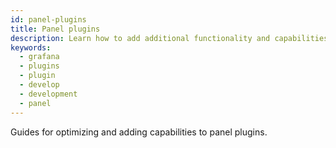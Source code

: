 ```yaml
---
id: panel-plugins
title: Panel plugins
description: Learn how to add additional functionality and capabilities to Grafana panel plugins.
keywords:
  - grafana
  - plugins
  - plugin
  - develop
  - development
  - panel
---
```


Guides for optimizing and adding capabilities to panel plugins.

<DocLinkList />
